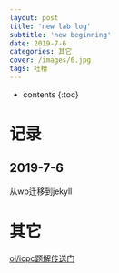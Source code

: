 ```yaml
---
layout: post
title: 'new lab log'
subtitle: 'new beginning'
date: 2019-7-6
categories: 其它
cover: /images/6.jpg
tags: 吐槽
---
```


* contents
{:toc}

# 记录

## 2019-7-6

从wp迁移到jekyll


# 其它

[oi/icpc题解传送门](https://github.com/easypainttou/oi_solutions)